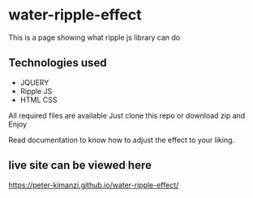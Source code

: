 # water-ripple-effect
This is a page showing what ripple js library can do

## Technologies used
* JQUERY
* Ripple JS
* HTML CSS

All required files are available  Just clone this repo or download zip and Enjoy

Read documentation to know how to adjust the effect to  your liking.

## live site can be viewed here
https://peter-kimanzi.github.io/water-ripple-effect/

